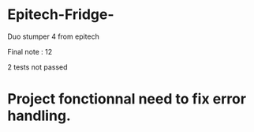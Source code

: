 # Epitech-Fridge-

Duo stumper 4 from epitech

Final note : 12

2 tests not passed

# Project fonctionnal need to fix error handling.

